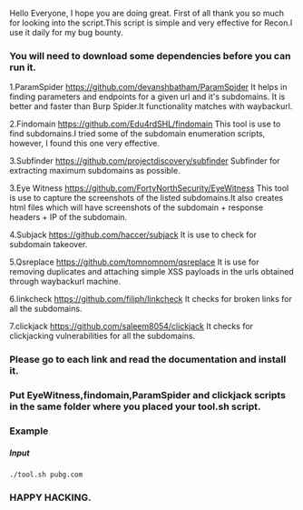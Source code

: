 Hello Everyone,
I hope you are doing great.
First of all thank you so much for looking into the script.This script is simple and very effective for Recon.I use it daily for my bug bounty.

### You will need to download some dependencies before you can run it.

1.ParamSpider https://github.com/devanshbatham/ParamSpider
It helps in finding parameters and endpoints for a given url and it's subdomains. It is better and faster than Burp Spider.It functionality matches with waybackurl.

2.Findomain https://github.com/Edu4rdSHL/findomain
This tool is use to find subdomains.I tried some of the subdomain enumeration scripts, however, I found this one very effective.

3.Subfinder https://github.com/projectdiscovery/subfinder
Subfinder for extracting maximum subdomains as possible.

3.Eye Witness https://github.com/FortyNorthSecurity/EyeWitness
This tool is use to capture the screenshots of the listed subdomains.It also creates html files which will have screenshots of the subdomain + response headers + IP of the subdomain.

4.Subjack https://github.com/haccer/subjack
It is use to check for subdomain takeover.

5.Qsreplace https://github.com/tomnomnom/qsreplace
It is use for removing duplicates and attaching simple XSS payloads in the urls obtained through waybackurl machine.

6.linkcheck https://github.com/filiph/linkcheck
It checks for broken links for all the subdomains.

7.clickjack https://github.com/saleem8054/clickjack
It checks for clickjacking vulnerabilities for all the subdomains.

### Please go to each link and read the documentation and install it.

### Put EyeWitness,findomain,ParamSpider and clickjack scripts in the same folder where you placed your tool.sh script.

### Example

##### Input

```
./tool.sh pubg.com
```

### HAPPY HACKING.
